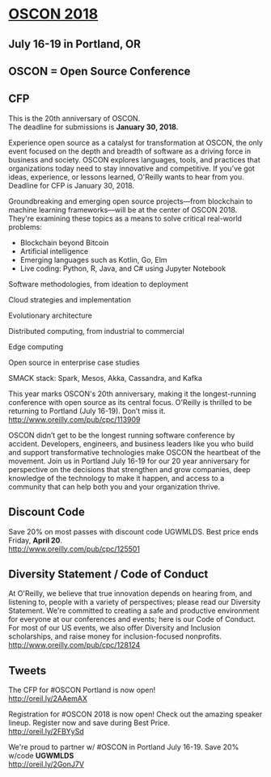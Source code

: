 # [OSCON 2018](https://conferences.oreilly.com/oscon/oscon-or)
## July 16-19 in Portland, OR
## OSCON = Open Source Conference

## CFP
This is the 20th anniversary of OSCON.   
The deadline for submissions is **January 30, 2018.**

Experience open source as a catalyst for transformation at OSCON, the only event focused on the depth and breadth of software as a driving force in business and society. OSCON explores languages, tools, and practices that organizations today need to stay innovative and competitive. If you’ve got ideas, experience, or lessons learned, O'Reilly wants to hear from you. Deadline for CFP is January 30, 2018. 

Groundbreaking and emerging open source projects—from blockchain to machine learning frameworks—will be at the center of OSCON 2018. They're examining these topics as a means to solve critical real-world problems: 
* Blockchain beyond Bitcoin
* Artificial intelligence
* Emerging languages such as Kotlin, Go, Elm
* Live coding: Python, R, Java, and C# using Jupyter Notebook

Software methodologies, from ideation to deployment

Cloud strategies and implementation

Evolutionary architecture

Distributed computing, from industrial to commercial

Edge computing

Open source in enterprise case studies

SMACK stack: Spark, Mesos, Akka, Cassandra, and Kafka


This year marks OSCON's 20th anniversary, making it the longest-running conference with open source as its central focus. O'Reilly is thrilled to be returning to Portland (July 16-19). Don’t miss it.
http://www.oreilly.com/pub/cpc/113909

OSCON didn’t get to be the longest running software conference by accident. Developers, engineers, and business leaders like you who build and support transformative technologies make OSCON the heartbeat of the movement. Join us in Portland July 16-19 for our 20 year anniversary for perspective on the decisions that strengthen and grow companies, deep knowledge of the technology to make it happen, and access to a community that can help both you and your organization thrive.

## Discount Code
Save 20% on most passes with discount code UGWMLDS. Best price ends Friday, **April 20**.  
http://www.oreilly.com/pub/cpc/125501

## Diversity Statement / Code of Conduct

At O'Reilly, we believe that true innovation depends on hearing from, and listening to, people with a variety of perspectives; please read our Diversity Statement. We're committed to creating a safe and productive environment for everyone at our conferences and events; here is our Code of Conduct. For most of our US events, we also offer Diversity and Inclusion scholarships, and raise money for inclusion-focused nonprofits.  
http://www.oreilly.com/pub/cpc/128124

## Tweets

The CFP for #OSCON Portland is now open!  
http://oreil.ly/2AAemAX

Registration for #OSCON 2018 is now open! Check out the amazing speaker lineup. Register now and save during Best Price.  
http://oreil.ly/2FBYySd

We're proud to partner w/ #OSCON in Portland July 16-19. Save 20% w/code **UGWMLDS**   
http://oreil.ly/2GonJ7V


